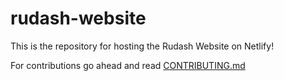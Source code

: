 # rudash-website
This is the repository for hosting the Rudash Website on Netlify!

For contributions go ahead and read <a href="https://github.com/Attrash-Islam/rudash-website/blob/master/CONTRIBUTING.md">CONTRIBUTING.md</a>
